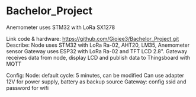 # Bachelor_Project
Anemometer uses STM32 with LoRa SX1278

Link code & hardware: https://github.com/Gioiee3/Bachelor_Project.git
Describe:
	Node uses STM32 with LoRa Ra-02, AHT20, LM35, Anemometer sensor
	Gateway uses ESP32 with LoRa Ra-02 and TFT LCD 2.8". 
	Gateway receives data from node, display LCD and publish data to Thingsboard with MQTT

Config:
Node:   default cycle: 5 minutes, can be modified
        Can use adapter 12V for power supply, battery as backup source
Gateway: config ssid and password for wifi


